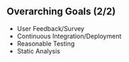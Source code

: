 ## Overarching Goals (2/2)
* User Feedback/Survey
* Continuous Integration/Deployment
* Reasonable Testing
* Static Analysis

